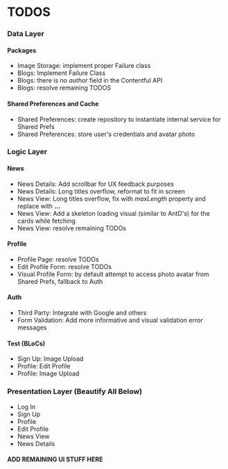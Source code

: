 # TODOS

### Data Layer

#### Packages

- Image Storage: implement proper Failure class
- Blogs: Implement Failure Class
- Blogs: there is no *author* field in the Contentful API
- Blogs: resolve remaining TODOS 

#### Shared Preferences and Cache

- Shared Preferences: create repository to instantiate internal service for Shared Prefs
- Shared Preferences: store user's credentials and avatar photo

### Logic Layer

#### News

- News Details: Add scrollbar for UX feedback purposes
- News Details: Long titles overflow, reformat to fit in screen
- News View: Long titles overflow, fix with *maxLength* property and replace with **...**
- News View: Add a skeleton loading visual (similar to AntD's) for the cards while fetching
- News View: resolve remaining TODOs

#### Profile

- Profile Page: resolve TODOs
- Edit Profile Form: resolve TODOs
- Visual Profile Form: by default attempt to access photo avatar from Shared Prefs, fallback to Auth

#### Auth

- Third Party: Integrate with Google and others
- Form Validation: Add more informative and visual validation error messages

#### Test (BLoCs)

- Sign Up: Image Upload
- Profile: Edit Profile
- Profile: Image Upload

### Presentation Layer (Beautify All Below)

- Log In
- Sign Up
- Profile
- Edit Profile
- News View
- News Details

#### ADD REMAINING UI STUFF HERE
